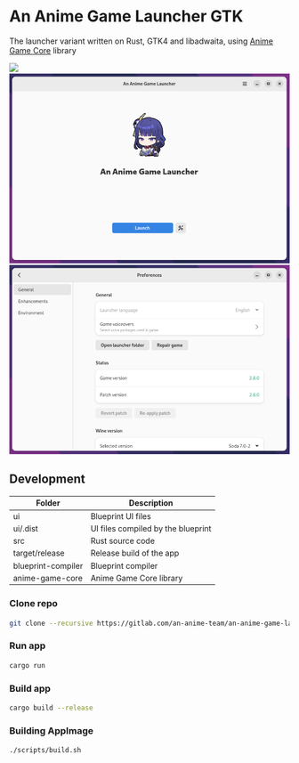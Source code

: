 # An Anime Game Launcher GTK

The launcher variant written on Rust, GTK4 and libadwaita, using [Anime Game Core](https://gitlab.com/an-anime-team/anime-game-core) library

<img src="https://gitlab.com/an-anime-team/an-anime-game-launcher/-/raw/main/repository/pics/logo.jpg">
<img src="repository/pictures/main.png">
<img src="repository/pictures/settings.png">

## Development

| Folder | Description |
| - | - |
| ui | Blueprint UI files |
| ui/.dist | UI files compiled by the blueprint |
| src | Rust source code |
| target/release | Release build of the app |
| blueprint-compiler | Blueprint compiler |
| anime-game-core | Anime Game Core library |

### Clone repo

```sh
git clone --recursive https://gitlab.com/an-anime-team/an-anime-game-launcher-gtk
```

### Run app

```sh
cargo run
```

### Build app

```sh
cargo build --release
```

### Building AppImage

```
./scripts/build.sh
```
